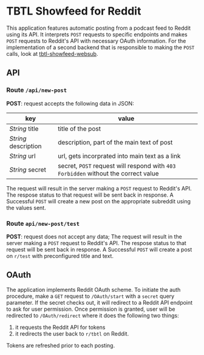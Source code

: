 # TBTL Showfeed for Reddit

This application features automatic posting from a podcast feed to Reddit using its API. It interprets `POST` requests to specific endpoints and makes `POST` requests to Reddit's API with necessary OAuth information. For the implementation of a second backend that is responsible to making the `POST` calls, look at [tbtl-showfeed-websub](https://github.com/brianjleeofcl/tbtl-showfeed-websub).

## API

### Route `/api/new-post`

**POST**: request accepts the following data in JSON:

| key | value |
|-----|-------|
| *String* title | title of the post |
| *String* description | description, part of the main text of post |
| *String* url | url, gets incorprated into main text as a link |
| *String* secret | secret, `POST` request will respond with `403 Forbidden` without the correct value |

The request will result in the server making a `POST` request to Reddit's API. The respose status to that request will be sent back in response. A Successful `POST` will create a new post on the appropriate subreddit using the values sent.

### Route `api/new-post/test`

**POST**: request does not accept any data; The request will result in the server making a `POST` request to Reddit's API. The respose status to that request will be sent back in response. A Successful `POST` will create a post on `r/test` with preconfigured title and text.

## OAuth

The application implements Reddit OAuth scheme. To initiate the auth procedure, make a `GET` request to `/OAuth/start` with a `secret` query parameter. If the secret checks out, it will redirect to a Reddit API endpoint to ask for user permission. Once permission is granted, user will be redirected to `/OAuth/redirect` where it does the following two things:

1. it requests the Reddit API for tokens
2. it redirects the user back to `r/tbtl` on Reddit.

Tokens are refreshed prior to each posting.